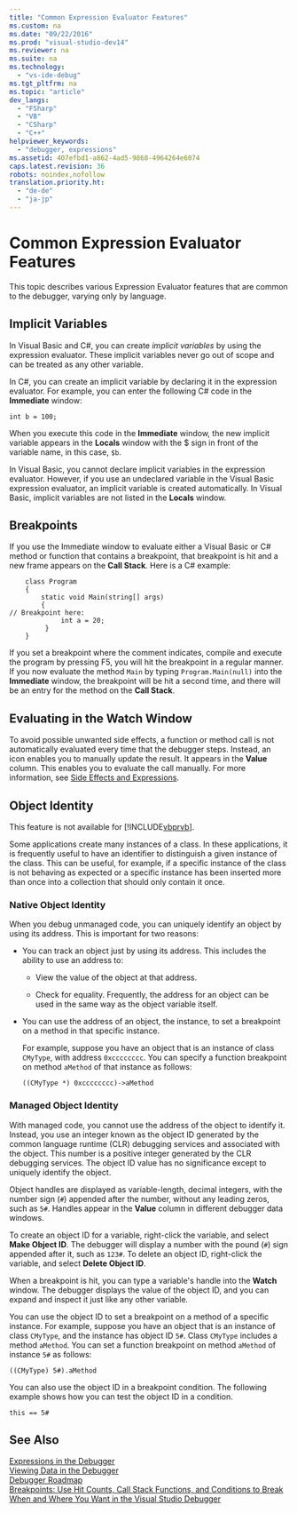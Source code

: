 ```yaml
---
title: "Common Expression Evaluator Features"
ms.custom: na
ms.date: "09/22/2016"
ms.prod: "visual-studio-dev14"
ms.reviewer: na
ms.suite: na
ms.technology: 
  - "vs-ide-debug"
ms.tgt_pltfrm: na
ms.topic: "article"
dev_langs: 
  - "FSharp"
  - "VB"
  - "CSharp"
  - "C++"
helpviewer_keywords: 
  - "debugger, expressions"
ms.assetid: 407efbd1-a862-4ad5-9868-4964264e6074
caps.latest.revision: 36
robots: noindex,nofollow
translation.priority.ht: 
  - "de-de"
  - "ja-jp"
---
```

# Common Expression Evaluator Features
This topic describes various Expression Evaluator features that are common to the debugger, varying only by language.  
  
## Implicit Variables  
 In Visual Basic and C#, you can create *implicit variables* by using the expression evaluator. These implicit variables never go out of scope and can be treated as any other variable.  
  
 In C#, you can create an implicit variable by declaring it in the expression evaluator. For example, you can enter the following C# code in the **Immediate** window:  
  
 `int b = 100;`  
  
 When you execute this code in the **Immediate** window, the new implicit variable appears in the **Locals** window with the $ sign in front of the variable name, in this case, `$b`.  
  
 In Visual Basic, you cannot declare implicit variables in the expression evaluator. However, if you use an undeclared variable in the Visual Basic expression evaluator, an implicit variable is created automatically. In Visual Basic, implicit variables are not listed in the **Locals** window.  
  
## Breakpoints  
 If you use the Immediate window to evaluate either a Visual Basic or C# method or function that contains a breakpoint, that breakpoint is hit and a new frame appears on the **Call Stack**. Here is a C# example:  
  
```  
    class Program  
    {  
        static void Main(string[] args)  
        {  
// Breakpoint here:  
             int a = 20;  
         }  
    }  
```  
  
 If you set a breakpoint where the comment indicates, compile and execute the program by pressing F5, you will hit the breakpoint in a regular manner. If you now evaluate the method `Main` by typing `Program.Main(null)` into the **Immediate** window, the breakpoint will be hit a second time, and there will be an entry for the method on the **Call Stack**.  
  
## Evaluating in the Watch Window  
 To avoid possible unwanted side effects, a function or method call is not automatically evaluated every time that the debugger steps. Instead, an icon enables you to manually update the result. It appears in the **Value** column. This enables you to evaluate the call manually. For more information, see [Side Effects and Expressions](../vs140/side-effects-and-expressions.md).  
  
## Object Identity  
 This feature is not available for [!INCLUDE[vbprvb](../vs140/includes/vbprvb_md.md)].  
  
 Some applications create many instances of a class. In these applications, it is frequently useful to have an identifier to distinguish a given instance of the class. This can be useful, for example, if a specific instance of the class is not behaving as expected or a specific instance has been inserted more than once into a collection that should only contain it once.  
  
### Native Object Identity  
 When you debug unmanaged code, you can uniquely identify an object by using its address. This is important for two reasons:  
  
-   You can track an object just by using its address. This includes the ability to use an address to:  
  
    -   View the value of the object at that address.  
  
    -   Check for equality. Frequently, the address for an object can be used in the same way as the object variable itself.  
  
-   You can use the address of an object, the instance, to set a breakpoint on a method in that specific instance.  
  
     For example, suppose you have an object that is an instance of class `CMyType`, with address `0xcccccccc`. You can specify a function breakpoint on method `aMethod` of that instance as follows:  
  
     `((CMyType *) 0xcccccccc)->aMethod`  
  
### Managed Object Identity  
 With managed code, you cannot use the address of the object to identify it. Instead, you use an integer known as the object ID generated by the common language runtime (CLR) debugging services and associated with the object. This number is a positive integer generated by the CLR debugging services. The object ID value has no significance except to uniquely identify the object.  
  
 Object handles are displayed as variable-length, decimal integers, with the number sign (`#`) appended after the number, without any leading zeros, such as `5#`. Handles appear in the **Value** column in different debugger data windows.  
  
 To create an object ID for a variable, right-click the variable, and select **Make Object ID**. The debugger will display a number with the pound (`#`) sign appended after it, such as `123#`. To delete an object ID, right-click the variable, and select **Delete Object ID**.  
  
 When a breakpoint is hit, you can type a variable's handle into the **Watch** window. The debugger displays the value of the object ID, and you can expand and inspect it just like any other variable.  
  
 You can use the object ID to set a breakpoint on a method of a specific instance. For example, suppose you have an object that is an instance of class `CMyType`, and the instance has object ID `5#`. Class `CMyType` includes a method `aMethod`. You can set a function breakpoint on method `aMethod` of instance `5#` as follows:  
  
 `((CMyType) 5#).aMethod`  
  
 You can also use the object ID in a breakpoint condition. The following example shows how you can test the object ID in a condition.  
  
 `this == 5#`  
  
## See Also  
 [Expressions in the Debugger](../vs140/expressions-in-the-debugger.md)   
 [Viewing Data in the Debugger](../vs140/viewing-data-in-the-debugger.md)   
 [Debugger Roadmap](../vs140/debugger-basics.md)   
 [Breakpoints: Use Hit Counts, Call Stack Functions, and Conditions to Break When and Where You Want in the Visual Studio Debugger](../vs140/using-breakpoints.md)